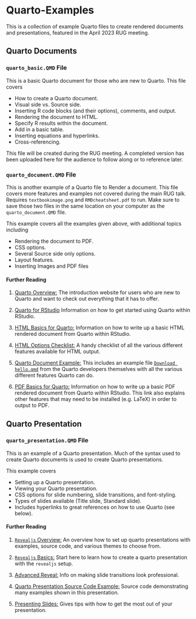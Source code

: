 # Quarto-Examples
This is a collection of example Quarto files to create rendered documents and presentations, featured in the April 2023 RUG meeting.

## Quarto Documents
### `quarto_basic.QMD` File
This is a basic Quarto document for those who are new to Quarto. This file covers
  - How to create a Quarto document.
  - Visual side vs. Source side.
  - Inserting R code blocks (and their options), comments, and output.
  - Rendering the document to HTML.
  - Specify R results within the document.
  - Add in a basic table.
  - Inserting equations and hyperlinks.
  - Cross-referencing.

This file will be created during the RUG meeting. A completed version has been uploaded here for the audience to follow along or to reference later.

### `quarto_document.QMD` File
This is another example of a Quarto file to Render a document. This file covers more features and examples not covered during the main RUG talk. Requires `textbookimage.png` and `RMDcheatsheet.pdf` to run. Make sure to save those two files in the same location on your computer as the `quarto_document.QMD` file.

This example covers all the examples given above, with additional topics including
  - Rendering the document to PDF.
  - CSS options.
  - Several Source side only options.
  - Layout features.
  - Inserting Images and PDF files

#### Further Reading
1.  [Quarto Overview:](https://quarto.org/) The introduction website for users who are new to Quarto and want to check out everything that it has to offer.

2.  [Quarto for RStudio](https://quarto.org/docs/tools/rstudio.html) Information on how to get started using Quarto within RStudio.

3.  [HTML Basics for Quarto:](https://quarto.org/docs/output-formats/html-basics.html) Information on how to write up a basic HTML rendered document from Quarto within RStudio.

4.  [HTML Options Checklist:](https://quarto.org/docs/reference/formats/html.html) A handy checklist of all the various different features available for HTML output.

5.  [Quarto Document Example:](https://quarto.org/docs/get-started/hello/rstudio.html) This includes an example file [`Download hello.qmd`](https://quarto.org/docs/get-started/hello/rstudio/_hello.qmd) from the Quarto developers themselves with all the various different features Quarto can do.

6.  [PDF Basics for Quarto:](https://quarto.org/docs/output-formats/pdf-basics.html) Information on how to write up a basic PDF rendered document from Quarto within RStudio. This link also explains other features that may need to be installed (e.g. LaTeX) in order to output to PDF.

## Quarto Presentation
### `quarto_presentation.QMD` File
This is an example of a Quarto presentation. Much of the syntax used to create Quarto documents is used to create Quarto presentations.

This example covers
  - Setting up a Quarto presentation.
  - Viewing your Quarto presentation.
  - CSS options for slide numbering, slide transitions, and font-styling.
  - Types of slides available (Title slide, Standard slide).
  - Includes hyperlinks to great references on how to use Quarto (see below).

#### Further Reading
1.  [`Revealjs` Overview:](https://quarto.org/docs/presentations/revealjs/) An overview how to set up quarto presentations with examples, source code, and various themes to choose from.

2.  [`Revealjs` Basics:](https://quarto.org/docs/presentations/revealjs/) Start here to learn how to create a quarto presentation with the `revealjs` setup.

3.  [Advanced Reveal:](https://quarto.org/docs/presentations/revealjs/advanced.html#code-animations) Info on making slide transitions look professional.

4.  [Quarto Presentation Source Code Example:](https://github.com/quarto-dev/quarto-web/blob/main/docs/presentations/revealjs/demo/index.qmd) Source code demonstrating many examples shown in this presentation.

5.  [Presenting Slides:](https://quarto.org/docs/presentations/revealjs/presenting.html) Gives tips with how to get the most out of your presentation.
